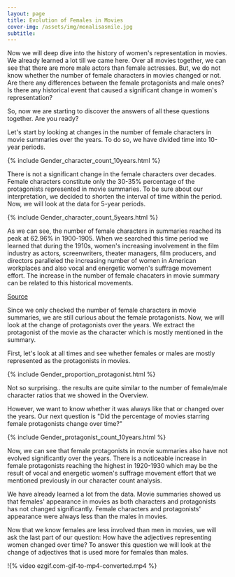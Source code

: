 ```yaml
---
layout: page
title: Evolution of Females in Movies
cover-img: /assets/img/monalisasmile.jpg
subtitle:  
---
```


Now we will deep dive into the history of women's representation in movies. We already learned a lot till we came here. Over all movies together, we can see that there are more male actors than female actresses. But, we do not know whether the number of female characters in movies changed or not. Are there any differences between the female protagonists and male ones? Is there any historical event that caused a significant change in women's representation? 

So, now we are starting to discover the answers of all these questions together. Are you ready?

Let's start by looking at changes in the number of female characters in movie summaries over the years. To do so, we have divided time into 10-year periods. 

{% include Gender_character_count_10years.html %}

There is not a significant change in the female characters over decades. Female characters constitute only the 30-35% percentage of the protagonists represented in movie summaries. To be sure about our interpretation, we decided to shorten the interval of time within the period. Now, we will look at the data for 5-year periods.

{% include Gender_character_count_5years.html %}

As we can see, the number of female characters in summaries reached its peak at 62.96% in 1900-1905. When we searched this time period we learned that during the 1910s, women's increasing involvement in the film industry as actors, screenwriters, theater managers, film producers, and directors paralleled the increasing number of women in American workplaces and also vocal and energetic women's suffrage movement effort. The increase in the number of female chacaters in movie summary can be related to this historical movements.

[Source](https://www.theatlantic.com/entertainment/archive/2016/03/the-forgotten-female-action-stars-of-the-1910s/475635/)

Since we only checked the number of female characters in movie summaries, we are still curious about the female protagonists. Now, we will look at the change of protagonists over the years. 
We extract the protagonist of the movie as the character which is mostly mentioned in the summary. 

First, let's look at all times and see whether females or males are mostly represented as the protagonists in movies.

{% include Gender_proportion_protagonist.html %}

Not so surprising.. the results are quite similar to the number of female/male character ratios that we showed in the Overview.

However, we want to know whether it was always like that or changed over the years. Our next question is "Did the percentage of movies starring female protagonists change over time?"

{% include Gender_protagonist_count_10years.html %}

Now, we can see that female protagonists in movie summaries also have not evolved significantly over the years. There is a noticeable increase in female protagonists reaching the highest in 1920-1930 which may be the result of vocal and energetic women's suffrage movement effort that we mentioned previously in our character count analysis.

We have already learned a lot from the data. Movie summaries showed us that females' appearance in movies as both characters and protagonists has not changed significantly. Female characters and protagonists' appearance were always less than the males in movies.

Now that we know females are less involved than men in movies, we will ask the last part of our question: How have the adjectives representing women changed over time? To answer this question we will look at the change of adjectives that is used more for females than males.

!{% video ezgif.com-gif-to-mp4-converted.mp4 %}



